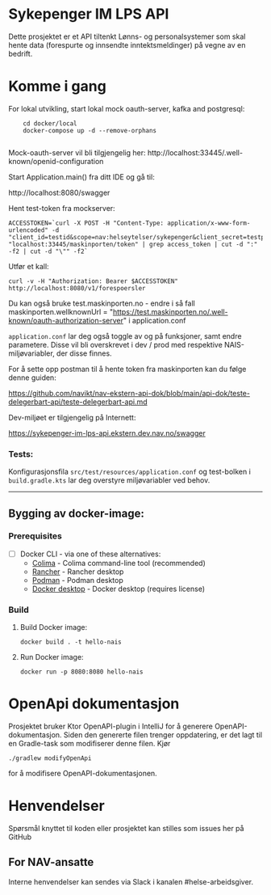 Sykepenger IM LPS API
================

Dette prosjektet er et API tiltenkt Lønns- og personalsystemer som skal hente data (forespurte og innsendte inntektsmeldinger) på vegne av en bedrift. 

# Komme i gang

For lokal utvikling, start lokal mock oauth-server, kafka and postgresql:
```
    cd docker/local
    docker-compose up -d --remove-orphans
    
```
Mock-oauth-server vil bli tilgjengelig her: http://localhost:33445/.well-known/openid-configuration

Start Application.main() fra ditt IDE og gå til:

http://localhost:8080/swagger

Hent test-token fra mockserver:
```
ACCESSTOKEN=`curl -X POST -H "Content-Type: application/x-www-form-urlencoded" -d "client_id=testid&scope=nav:helseytelser/sykepenger&client_secret=testpwd&grant_type=client_credentials" "localhost:33445/maskinporten/token" | grep access_token | cut -d ":" -f2 | cut -d "\"" -f2`
```
Utfør et kall:
```
curl -v -H "Authorization: Bearer $ACCESSTOKEN" http://localhost:8080/v1/forespoersler
```

Du kan også bruke test.maskinporten.no - endre i så fall 
maskinporten.wellknownUrl = "https://test.maskinporten.no/.well-known/oauth-authorization-server" i application.conf

`application.conf`  lar deg også toggle av og på funksjoner, samt endre parametere. Disse vil bli overskrevet i dev / prod med respektive NAIS-miljøvariabler, der disse finnes.


For å sette opp postman til å hente token fra maskinporten kan du følge denne guiden: 

https://github.com/navikt/nav-ekstern-api-dok/blob/main/api-dok/teste-delegerbart-api/teste-delegerbart-api.md


Dev-miljøet er tilgjengelig på Internett:

https://sykepenger-im-lps-api.ekstern.dev.nav.no/swagger


### Tests:
Konfigurasjonsfila `src/test/resources/application.conf` og test-bolken i `build.gradle.kts` lar deg overstyre miljøvariabler ved behov.

---

## Bygging av docker-image:

### Prerequisites

- [ ] Docker CLI - via one of these alternatives:
    - [Colima](https://github.com/abiosoft/colima) - Colima command-line tool (recommended)
    - [Rancher](https://rancherdesktop.io) - Rancher desktop
    - [Podman](https://podman-desktop.io) - Podman desktop
    - [Docker desktop](https://www.docker.com/products/docker-desktop/) - Docker desktop (requires license)

### Build

1. Build Docker image:

    ```shell
    docker build . -t hello-nais
    ```

2. Run Docker image:

    ```shell
    docker run -p 8080:8080 hello-nais
    ```

# OpenApi dokumentasjon

Prosjektet bruker Ktor OpenAPI-plugin i IntelliJ for å generere OpenAPI-dokumentasjon. 
Siden den genererte filen trenger oppdatering, er det lagt til en Gradle-task som modifiserer denne filen. Kjør
```shell
./gradlew modifyOpenApi
``` 
for å modifisere OpenAPI-dokumentasjonen.

# Henvendelser

Spørsmål knyttet til koden eller prosjektet kan stilles som issues her på GitHub

## For NAV-ansatte

Interne henvendelser kan sendes via Slack i kanalen #helse-arbeidsgiver.



